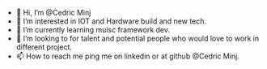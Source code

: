 - 👋 Hi, I’m @Cedric Minj
- 👀 I’m interested in IOT and Hardware build and new tech.
- 🌱 I’m currently learning muisc framework dev.
- 💞️ I’m looking to for talent and potential people who would love to work in different project.
- 📫 How to reach me ping me on linkedin or at github @Cedric Minj.

<!---
CedricMinj/CedricMinj is a ✨ special ✨ repository because its `README.md` (this file) appears on your GitHub profile.
You can click the Preview link to take a look at your changes.
--->

